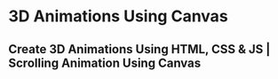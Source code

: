 # 3D Animations Using Canvas
## Create 3D Animations Using HTML, CSS & JS | Scrolling Animation Using Canvas
